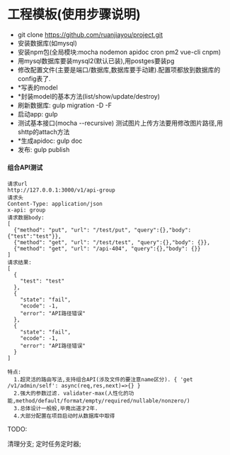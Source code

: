 # 工程模板(使用步骤说明)
- git clone https://github.com/ruanjiayou/project.git
- 安装数据库(如mysql)
- 安装npm包(全局模块:mocha nodemon apidoc cron pm2 vue-cli cnpm)
- 用mysql数据库要装mysql2(默认已装),用postges要装pg
- 修改配置文件(主要是端口/数据库,数据库要手动建).配置项都放到数据库的config表了.
- *写表的model
- *封装model的基本方法(list/show/update/destroy)
- 刷新数据库: gulp migration -D -F
- 启动app: gulp
- 测试基本接口(mocha --recursive) 测试图片上传方法要用修改图片路径,用shttp的attach方法
- *生成apidoc: gulp doc
- 发布: gulp publish
#### 组合API测试
```
请求url
http://127.0.0.1:3000/v1/api-group
请求头
Content-Type: application/json
x-api: group
请求数据body:
[
  {"method": "put", "url": "/test/put", "query":{},"body": {"test":"test"}},
  {"method": "get", "url": "/test/test", "query":{},"body": {}},
  {"method": "get", "url": "/api-404", "query":{},"body": {}}
]
请求结果:
[
  {
    "test": "test"
  },
  {
    "state": "fail",
    "ecode": -1,
    "error": "API路径错误"
  },
  {
    "state": "fail",
    "ecode": -1,
    "error": "API路径错误"
  }
]
```
```
特点:
  1.超灵活的路由写法,支持组合API(涉及文件的要注意name区分). { 'get /v1/admin/self': async(req,res,next)=>{} }
  2.强大的参数过滤. validater-max(人性化的功能,method/default/format/empty/required/nullable/nonzero/)
  3.总体设计一般般,毕竟出道才2年.
  4.大部分配置在项目启动时从数据库中取得
```
TODO:

清理分支; 定时任务定时器;